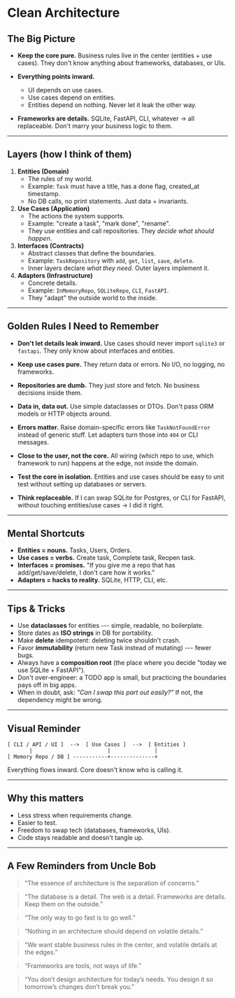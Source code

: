 # Clean Architecture

## The Big Picture

-   **Keep the core pure.**
    Business rules live in the center (entities + use cases).
    They don't know anything about frameworks, databases, or UIs.

-   **Everything points inward.**

    -   UI depends on use cases.
    -   Use cases depend on entities.
    -   Entities depend on nothing.
        Never let it leak the other way.

-   **Frameworks are details.**
    SQLite, FastAPI, CLI, whatever → all replaceable. Don't marry your
    business logic to them.

------------------------------------------------------------------------

## Layers (how I think of them)

1.  **Entities (Domain)**
    -   The rules of my world.
    -   Example: `Task` must have a title, has a done flag, created_at
        timestamp.
    -   No DB calls, no print statements. Just data + invariants.
2.  **Use Cases (Application)**
    -   The actions the system supports.
    -   Example: "create a task", "mark done", "rename".
    -   They use entities and call repositories. They *decide what
        should happen*.
3.  **Interfaces (Contracts)**
    -   Abstract classes that define the boundaries.
    -   Example: `TaskRepository` with `add`, `get`, `list`, `save`,
        `delete`.
    -   Inner layers declare *what they need*. Outer layers implement
        it.
4.  **Adapters (Infrastructure)**
    -   Concrete details.
    -   Example: `InMemoryRepo`, `SQLiteRepo`, `CLI`, `FastAPI`.
    -   They "adapt" the outside world to the inside.

------------------------------------------------------------------------

## Golden Rules I Need to Remember

-   **Don't let details leak inward.**
    Use cases should never import `sqlite3` or `fastapi`.
    They only know about interfaces and entities.

-   **Keep use cases pure.**
    They return data or errors. No I/O, no logging, no frameworks.

-   **Repositories are dumb.**
    They just store and fetch. No business decisions inside them.

-   **Data in, data out.**
    Use simple dataclasses or DTOs. Don't pass ORM models or HTTP
    objects around.

-   **Errors matter.**
    Raise domain-specific errors like `TaskNotFoundError` instead of
    generic stuff.
    Let adapters turn those into `404` or CLI messages.

-   **Close to the user, not the core.**
    All wiring (which repo to use, which framework to run) happens at
    the edge, not inside the domain.

-   **Test the core in isolation.**
    Entities and use cases should be easy to unit test without setting
    up databases or servers.

-   **Think replaceable.**
    If I can swap SQLite for Postgres, or CLI for FastAPI, without
    touching entities/use cases → I did it right.

------------------------------------------------------------------------

## Mental Shortcuts

-   **Entities = nouns.** Tasks, Users, Orders.
-   **Use cases = verbs.** Create task, Complete task, Reopen task.
-   **Interfaces = promises.** "If you give me a repo that has
    add/get/save/delete, I don't care how it works."
-   **Adapters = hacks to reality.** SQLite, HTTP, CLI, etc.

------------------------------------------------------------------------

## Tips & Tricks

-   Use **dataclasses** for entities --- simple, readable, no
    boilerplate.
-   Store dates as **ISO strings** in DB for portability.
-   Make **delete** idempotent: deleting twice shouldn't crash.
-   Favor **immutability** (return new Task instead of mutating) ---
    fewer bugs.
-   Always have a **composition root** (the place where you decide
    "today we use SQLite + FastAPI").
-   Don't over-engineer: a TODO app is small, but practicing the
    boundaries pays off in big apps.
-   When in doubt, ask: *"Can I swap this part out easily?"* If not, the
    dependency might be wrong.

------------------------------------------------------------------------

## Visual Reminder

    [ CLI / API / UI ]  -->  [ Use Cases ]  -->  [ Entities ]
           |                        |              |
    [ Memory Repo / DB ] -----------+--------------+

Everything flows inward. Core doesn't know who is calling it.

------------------------------------------------------------------------

## Why this matters

-   Less stress when requirements change.
-   Easier to test.
-   Freedom to swap tech (databases, frameworks, UIs).
-   Code stays readable and doesn't tangle up.


------------------------------------------------------------------------

## A Few Reminders from Uncle Bob

> “The essence of architecture is the separation of concerns.”

> “The database is a detail. The web is a detail. Frameworks are details. Keep them on the outside.”

> “The only way to go fast is to go well.”

> “Nothing in an architecture should depend on volatile details.”

> “We want stable business rules in the center, and volatile details at the edges.”

> “Frameworks are tools, not ways of life.”

> “You don’t design architecture for today’s needs. You design it so tomorrow’s changes don’t break you.”
